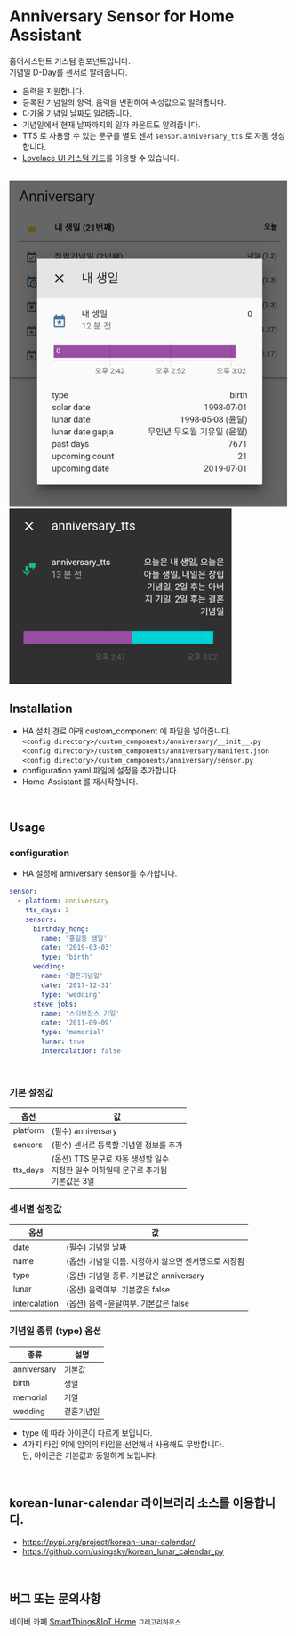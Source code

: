 # Anniversary Sensor for Home Assistant

홈어시스턴트 커스텀 컴포넌트입니다.\
기념일 D-Day를 센서로 알려줍니다.
- 음력을 지원합니다.
- 등록된 기념일의 양력, 음력을 변환하여 속성값으로 알려줍니다.
- 다가올 기념일 날짜도 알려줍니다.
- 기념일에서 현재 날짜까지의 일자 카운트도 알려줍니다.
- TTS 로 사용할 수 있는 문구를 별도 센서 `sensor.anniversary_tts` 로 자동 생성합니다.
- [Lovelace UI 커스텀 카드](https://github.com/GrecHouse/anniversary-lovelace-card)를 이용할 수 있습니다.

<br>
<img src="https://raw.githubusercontent.com/GrecHouse/anniversary/master/Screenshot_2019-07-01-15-03-13-797_com.android.chrome~01~02.png" width="500px" />
<br>
<img src="https://raw.githubusercontent.com/GrecHouse/anniversary/master/Screenshot_2019-07-01-15-04-00-992_com.android.chrome~01~01.png" width="400px" />
<br>

## Installation

- HA 설치 경로 아래 custom_component 에 파일을 넣어줍니다.\
`<config directory>/custom_components/anniversary/__init__.py`\
`<config directory>/custom_components/anniversary/manifest.json`\
`<config directory>/custom_components/anniversary/sensor.py`
- configuration.yaml 파일에 설정을 추가합니다.
- Home-Assistant 를 재시작합니다.

<br>


## Usage

### configuration
- HA 설정에 anniversary sensor를 추가합니다.

```yaml
sensor:
  - platform: anniversary
    tts_days: 3
    sensors:
      birthday_hong:
        name: '홍길동 생일'
        date: '2019-03-03'
        type: 'birth'
      wedding:
        name: '결혼기념일'
        date: '2017-12-31'
        type: 'wedding'
      steve_jobs:
        name: '스티브잡스 기일'
        date: '2011-09-09'
        type: 'memorial'
        lunar: true
        intercalation: false
```

<br>

### 기본 설정값

|옵션|값|
|--|--|
|platform| (필수) anniversary |
|sensors| (필수) 센서로 등록할 기념일 정보를 추가 |
|tts_days| (옵션) TTS 문구로 자동 생성할 일수<br>지정한 일수 이하일때 문구로 추가됨<br>기본값은 3일 |


### 센서별 설정값

|옵션|값|
|--|--|
|date| (필수) 기념일 날짜 |
|name| (옵션) 기념일 이름. 지정하지 않으면 센서명으로 저장됨 |
|type| (옵션) 기념일 종류. 기본값은 anniversary |
|lunar| (옵션) 음력여부. 기본값은 false |
|intercalation| (옵션) 음력-윤달여부. 기본값은 false |


### 기념일 종류 (type) 옵션

|종류|설명|
|--|--|
|anniversary|기본값|
|birth|생일|
|memorial|기일|
|wedding|결혼기념일|

- type 에 따라 아이콘이 다르게 보입니다.
- 4가지 타입 외에 임의의 타입을 선언해서 사용해도 무방합니다.\
단, 아이콘은 기본값과 동일하게 보입니다.

<br>

## korean-lunar-calendar 라이브러리 소스를 이용합니다.
- https://pypi.org/project/korean-lunar-calendar/
- https://github.com/usingsky/korean_lunar_calendar_py

<br>

## 버그 또는 문의사항
네이버 카페 [SmartThings&IoT Home](https://cafe.naver.com/stsmarthome/) `그레고리하우스`


